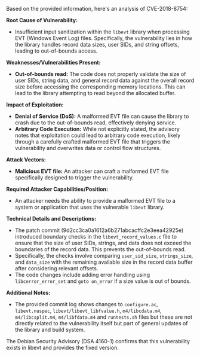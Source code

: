 Based on the provided information, here's an analysis of CVE-2018-8754:

**Root Cause of Vulnerability:**

*   Insufficient input sanitization within the `libevt` library when processing EVT (Windows Event Log) files. Specifically, the vulnerability lies in how the library handles record data sizes, user SIDs, and string offsets, leading to out-of-bounds access.

**Weaknesses/Vulnerabilities Present:**

*   **Out-of-bounds read:** The code does not properly validate the size of user SIDs, string data, and general record data against the overall record size before accessing the corresponding memory locations. This can lead to the library attempting to read beyond the allocated buffer.

**Impact of Exploitation:**

*   **Denial of Service (DoS):** A malformed EVT file can cause the library to crash due to the out-of-bounds read, effectively denying service.
*   **Arbitrary Code Execution:** While not explicitly stated, the advisory notes that exploitation could lead to arbitrary code execution, likely through a carefully crafted malformed EVT file that triggers the vulnerability and overwrites data or control flow structures.

**Attack Vectors:**

*   **Malicious EVT file:** An attacker can craft a malformed EVT file specifically designed to trigger the vulnerability.

**Required Attacker Capabilities/Position:**

*   An attacker needs the ability to provide a malformed EVT file to a system or application that uses the vulnerable `libevt` library.

**Technical Details and Descriptions:**

*   The patch commit (9d2cc3ca0a1612a6b271abcacffc2e3eea42925e) introduced boundary checks in the `libevt_record_values.c` file to ensure that the size of user SIDs, strings, and data does not exceed the boundaries of the record data. This prevents the out-of-bounds read.
*   Specifically, the checks involve comparing `user_sid_size`, `strings_size`, and `data_size` with the remaining available size in the record data buffer after considering relevant offsets.
*   The code changes include adding error handling using `libcerror_error_set` and `goto on_error` if a size value is out of bounds.

**Additional Notes:**
* The provided commit log shows changes to `configure.ac`, `libevt.nuspec`, `libevt/libevt_libfvalue.h`, `m4/libcdata.m4`, `m4/libcsplit.m4`, `m4/libfdata.m4` and `runtests.sh` files but these are not directly related to the vulnerability itself but part of general updates of the library and build system.

The Debian Security Advisory (DSA 4160-1) confirms that this vulnerability exists in libevt and provides the fixed version.